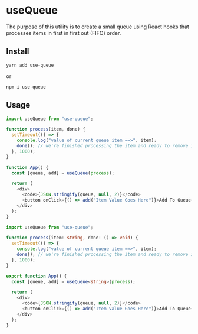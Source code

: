 # useQueue

The purpose of this utility is to create a small queue using React hooks that processes items in first in first out (FIFO) order.

## Install

```shell
yarn add use-queue
```

or

```shell
npm i use-queue
```

## Usage

```javascript
import useQueue from "use-queue";

function process(item, done) {
  setTimeout(() => {
    console.log("value of current queue item ==>", item);
    done(); // we're finished processing the item and ready to remove it
  }, 1000);
}

function App() {
  const [queue, add] = useQueue(process);

  return (
    <div>
      <code>{JSON.stringify(queue, null, 2)}</code>
      <button onClick={() => add("Item Value Goes Here")}>Add To Queue</button>
    </div>
  );
}
```

```typescript
import useQueue from "use-queue";

function process(item: string, done: () => void) {
  setTimeout(() => {
    console.log("value of current queue item ==>", item);
    done(); // we're finished processing the item and ready to remove it
  }, 1000);
}

export function App() {
  const [queue, add] = useQueue<string>(process);

  return (
    <div>
      <code>{JSON.stringify(queue, null, 2)}</code>
      <button onClick={() => add("Item Value Goes Here")}>Add To Queue</button>
    </div>
  );
}
```
